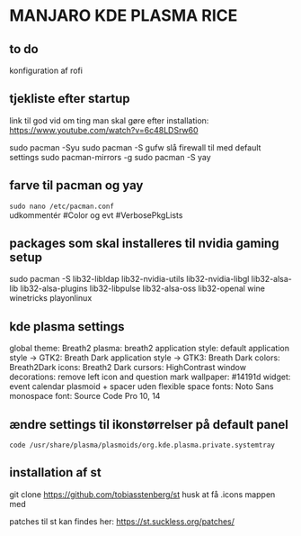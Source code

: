 # MANJARO KDE PLASMA RICE

## to do
konfiguration af rofi

## tjekliste efter startup
link til god vid om ting man skal gøre efter installation: https://www.youtube.com/watch?v=6c48LDSrw60

sudo pacman -Syu
sudo pacman -S gufw
slå firewall til med default settings
sudo pacman-mirrors -g
sudo pacman -S yay

## farve til pacman og yay
`sudo nano /etc/pacman.conf`  
udkommentér #Color og evt #VerbosePkgLists

## packages som skal installeres til nvidia gaming setup
sudo pacman -S lib32-libldap lib32-nvidia-utils lib32-nvidia-libgl lib32-alsa-lib 
lib32-alsa-plugins lib32-libpulse lib32-alsa-oss lib32-openal wine winetricks playonlinux

## kde plasma settings
global theme: Breath2
plasma: breath2
application style: default
application style -> GTK2: Breath Dark
application style -> GTK3: Breath Dark
colors: Breath2Dark
icons: Breath2 Dark
cursors: HighContrast
window decorations: remove left icon and question mark
wallpaper: #14191d
widget: event calendar plasmoid + spacer uden flexible space
fonts: Noto Sans
monospace font: Source Code Pro 10, 14

## ændre settings til ikonstørrelser på default panel
`code /usr/share/plasma/plasmoids/org.kde.plasma.private.systemtray`

## installation af st
git clone https://github.com/tobiasstenberg/st
husk at få .icons mappen med

patches til st kan findes her: https://st.suckless.org/patches/